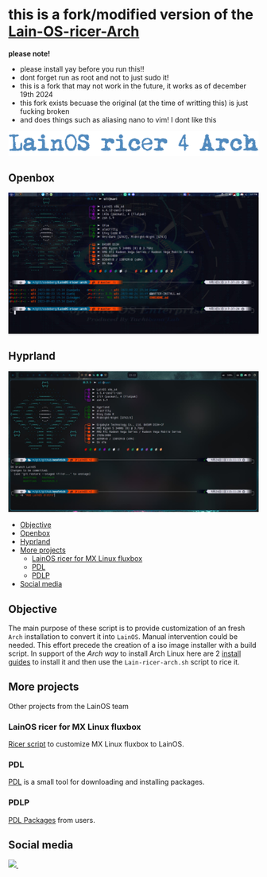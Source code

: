 # this is a fork/modified version of the [Lain-OS-ricer-Arch](https://codeberg.org/LainOS/LainOS-ricer-arch)

**please note!**
- please install yay before you run this!! 
- dont forget run as root and not to just sudo it! 
- this is a fork that may not work in the future, it works as of december 19th 2024 
- this fork exists becuase the original (at the time of writting this) is just fucking broken 
- and does things such as aliasing nano to vim! I dont like this 




![LainOS](images/logo.png)
## Openbox
![LainOS Opebox](images/term.jpg)
## Hyprland
![LainOS Hyprland](images/Hyprland.jpg)

<!--toc:start-->
- [Objective](#objective)
- [Openbox](#openbox)
- [Hyprland](#hyprland)
- [More projects](#more-projects)
  - [LainOS ricer for MX Linux fluxbox](#lainos-ricer-for-mx-linux-fluxbox)
  - [PDL](#pdl)
  - [PDLP](#pdlp)
- [Social media](#social-media)
<!--toc:end-->
## Objective
The main purpose of these script is to provide customization of an fresh `Arch` installation to convert it into `LainOS`. Manual intervention could be needed.
This effort precede the creation of a iso image installer with a build script.
In support of the *Arch way* to install Arch Linux here are 2 [install guides](install_guides) to install it and then use the `Lain-ricer-arch.sh` script to rice it.

## More projects
Other projects from the LainOS team

### LainOS ricer for MX Linux fluxbox
[Ricer script](https://codeberg.org/LainOS/LainOS-ricer) to customize MX Linux fluxbox to LainOS.

### PDL
[PDL](https://github.com/ashk123/PDL) is a small tool for downloading and installing packages.

### PDLP
[PDL Packages](https://github.com/ashk123/PDLP) from users.

## Social media
<a href="https://www.reddit.com/r/LainOSdevelopers/">
<img src="https://img.shields.io/badge/Reddit-FF4500?style=for-the-badge&logo=reddit&logoColor=white">
</a>&nbsp;&nbsp;
